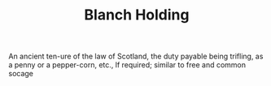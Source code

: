 ---
title: Blanch Holding
letter: B
permalink: "/definitions/bld-blanch-holding.html"
body: An ancient ten-ure of the law of Scotland, the duty payable being trifling,
  as a penny or a pepper-corn, etc., lf required; similar to free and common socage
published_at: '2018-07-07'
source: Black's Law Dictionary 2nd Ed (1910)
layout: post
---